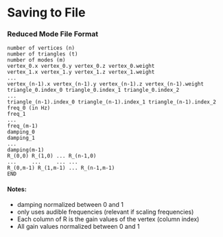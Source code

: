 # Saving to File

### Reduced Mode File Format
```
number of vertices (n)
number of triangles (t)
number of modes (m)
vertex_0.x vertex_0.y vertex_0.z vertex_0.weight
vertex_1.x vertex_1.y vertex_1.z vertex_1.weight
...
vertex_(n-1).x vertex_(n-1).y vertex_(n-1).z vertex_(n-1).weight
triangle_0.index_0 triangle_0.index_1 triangle_0.index_2
...
triangle_(n-1).index_0 triangle_(n-1).index_1 triangle_(n-1).index_2
freq_0 (in Hz)
freq_1
...
freq_(m-1)
damping_0
damping_1
...
damping(m-1)
R_(0,0) R_(1,0) ... R_(n-1,0)
...     ...     ... ...
R_(0,m-1) R_(1,m-1) ... R_(n-1,m-1)
END
```

#### Notes:
* damping normalized between 0 and 1
* only uses audible frequencies (relevant if scaling frequencies)
* Each column of R is the gain values of the vertex (column index)
* All gain values normalized between 0 and 1
